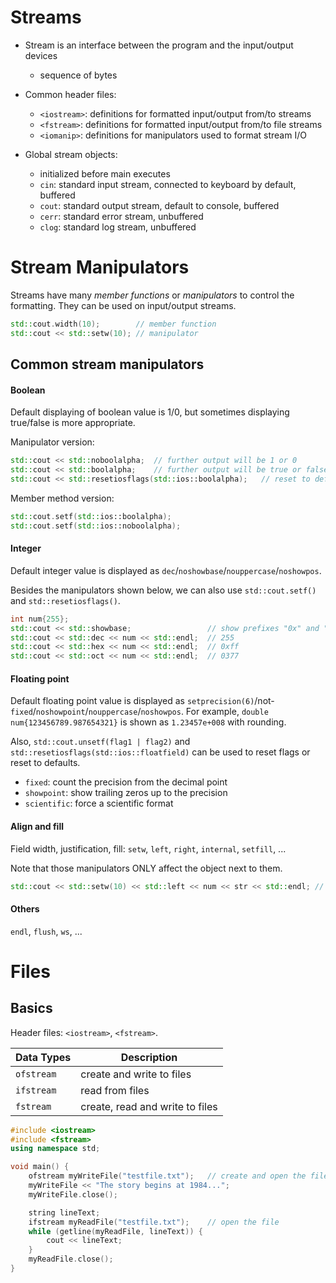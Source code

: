# Streams

- Stream is an interface between the program and the input/output devices
    * sequence of bytes

- Common header files:
    * `<iostream>`: definitions for formatted input/output from/to streams
    * `<fstream>`: definitions for formatted input/output from/to file streams
    * `<iomanip>`: definitions for manipulators used to format stream I/O

- Global stream objects:
    * initialized before main executes
    * `cin`: standard input stream, connected to keyboard by default, buffered
    * `cout`: standard output stream, default to console, buffered
    * `cerr`: standard error stream, unbuffered
    * `clog`: standard log stream, unbuffered

# Stream Manipulators

Streams have many *member functions* or *manipulators* to control the formatting. They can be used on input/output streams.

```c++
std::cout.width(10);        // member function
std::cout << std::setw(10); // manipulator
```

## Common stream manipulators

#### Boolean

Default displaying of boolean value is 1/0, but sometimes displaying true/false is more appropriate.

Manipulator version:

```c++
std::cout << std::noboolalpha;  // further output will be 1 or 0
std::cout << std::boolalpha;    // further output will be true or false
std::cout << std::resetiosflags(std::ios::boolalpha);   // reset to default
```

Member method version:

```c++
std::cout.setf(std::ios::boolalpha);
std::cout.setf(std::ios::noboolalpha);
```

#### Integer

Default integer value is displayed as `dec`/`noshowbase`/`nouppercase`/`noshowpos`.

Besides the manipulators shown below, we can also use `std::cout.setf()` and `std::resetiosflags()`.

```c++
int num{255};
std::cout << std::showbase;                 // show prefixes "0x" and "0"
std::cout << std::dec << num << std::endl;  // 255
std::cout << std::hex << num << std::endl;  // 0xff
std::cout << std::oct << num << std::endl;  // 0377
```

#### Floating point

Default floating point value is displayed as `setprecision(6)`/not-`fixed`/`noshowpoint`/`nouppercase`/`noshowpos`. For example, `double num{123456789.987654321}` is shown as `1.23457e+008` with rounding.

Also, `std::cout.unsetf(flag1 | flag2)` and `std::resetiosflags(std::ios::floatfield)` can be used to reset flags or reset to defaults.

- `fixed`: count the precision from the decimal point
- `showpoint`: show trailing zeros up to the precision
- `scientific`: force a scientific format

#### Align and fill

Field width, justification, fill: `setw`, `left`, `right`, `internal`, `setfill`, ...

Note that those manipulators ONLY affect the object next to them.

```c++
std::cout << std::setw(10) << std::left << num << str << std::endl; // formats only affect "num"
```

#### Others

`endl`, `flush`, `ws`, ...

# Files

## Basics

Header files: `<iostream>`, `<fstream>`.

| Data Types | Description |
|------------|-------------|
| `ofstream` | create and write to files |
| `ifstream` | read from files |
| `fstream`  | create, read and write to files |

```c++
#include <iostream>
#include <fstream>
using namespace std;

void main() {
    ofstream myWriteFile("testfile.txt");   // create and open the file
    myWriteFile << "The story begins at 1984...";
    myWriteFile.close();

    string lineText;
    ifstream myReadFile("testfile.txt");    // open the file
    while (getline(myReadFile, lineText)) {
        cout << lineText;
    }
    myReadFile.close();
}
```